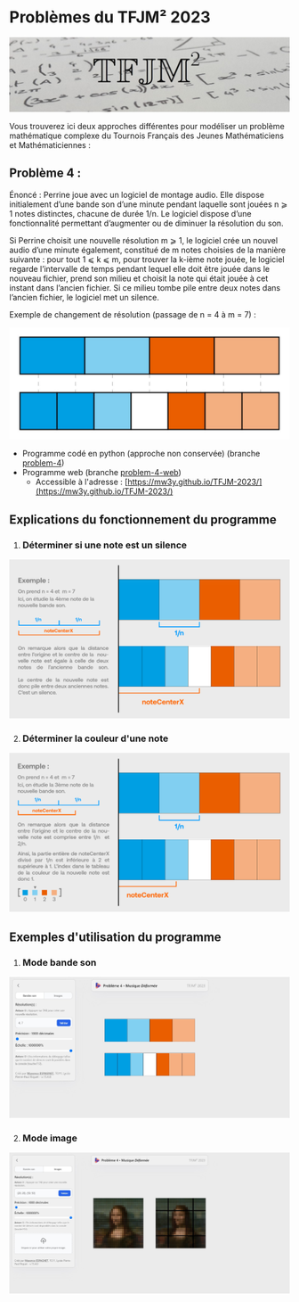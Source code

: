 # Problèmes du TFJM² 2023

<img src="./.readme/tfjm_header.jpg">

Vous trouverez ici deux approches différentes pour modéliser un problème mathématique complexe du Tournois Français des Jeunes Mathématiciens et Mathématiciennes :

## Problème 4 :

Énoncé : Perrine joue avec un logiciel de montage audio. Elle dispose initialement d’une bande son d’une minute pendant laquelle sont jouées n ⩾ 1 notes distinctes, chacune de durée 1/n. Le logiciel dispose d’une fonctionnalité permettant d’augmenter ou de diminuer la résolution du son.

Si Perrine choisit une nouvelle résolution m ⩾ 1, le logiciel crée un nouvel audio d’une minute également, constitué de m notes choisies de la manière suivante : pour tout 1 ⩽ k ⩽ m, pour trouver la k-ième note jouée, le logiciel regarde l’intervalle de temps pendant lequel elle doit être jouée dans le nouveau fichier, prend son milieu et choisit la note qui était jouée à cet instant dans l’ancien fichier. Si ce milieu tombe pile entre deux notes dans l’ancien fichier, le logiciel met un silence.

Exemple de changement de résolution (passage de n = 4 à m = 7) :

<img src="./.readme/tfjm_problem_4_example.jpg">

-   Programme codé en python (approche non conservée) (branche [problem-4](https://github.com/Mw3y/TFJM-2023/tree/problem-4))
-   Programme web (branche [problem-4-web](https://github.com/Mw3y/TFJM-2023/tree/problem-4-web))
    -   Accessible à l'adresse : [https://mw3y.github.io/TFJM-2023/](https://mw3y.github.io/TFJM-2023/)

## Explications du fonctionnement du programme

1. ### Déterminer si une note est un silence
<img src="./.readme/modulo_explanation.png">

2. ### Déterminer la couleur d'une note
<img src="./.readme/colors_explanation.png">

## Exemples d'utilisation du programme

1. ### Mode bande son
<img src="./.readme/tfjm_problem_4_web_notes_example.jpg">

2. ### Mode image
<img src="./.readme/tfjm_problem_4_web_images_example.jpg">
